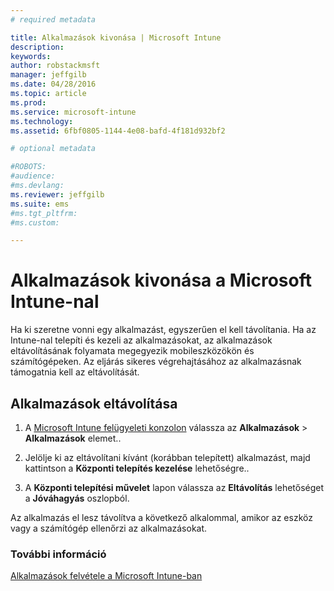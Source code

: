 ```yaml
---
# required metadata

title: Alkalmazások kivonása | Microsoft Intune
description:
keywords:
author: robstackmsft
manager: jeffgilb
ms.date: 04/28/2016
ms.topic: article
ms.prod:
ms.service: microsoft-intune
ms.technology:
ms.assetid: 6fbf0805-1144-4e08-bafd-4f181d932bf2

# optional metadata

#ROBOTS:
#audience:
#ms.devlang:
ms.reviewer: jeffgilb
ms.suite: ems
#ms.tgt_pltfrm:
#ms.custom:

---
```


# Alkalmazások kivonása a Microsoft Intune-nal

Ha ki szeretne vonni egy alkalmazást, egyszerűen el kell távolítania. Ha az Intune-nal telepíti és kezeli az alkalmazásokat, az alkalmazások eltávolításának folyamata megegyezik mobileszközökön és számítógépeken. Az eljárás sikeres végrehajtásához az alkalmazásnak támogatnia kell az eltávolítását.

## Alkalmazások eltávolítása

1.  A [Microsoft Intune felügyeleti konzolon](https://manage.microsoft.com) válassza az **Alkalmazások** &gt; **Alkalmazások** elemet..

2.  Jelölje ki az eltávolítani kívánt (korábban telepített) alkalmazást, majd kattintson a **Központi telepítés kezelése** lehetőségre..

3.  A **Központi telepítési művelet** lapon válassza az **Eltávolítás** lehetőséget a **Jóváhagyás** oszlopból.

Az alkalmazás el lesz távolítva a következő alkalommal, amikor az eszköz vagy a számítógép ellenőrzi az alkalmazásokat.

### További információ
[Alkalmazások felvétele a Microsoft Intune-ban](add-apps.md)


<!--HONumber=May16_HO1-->



